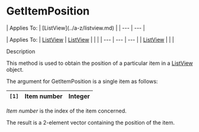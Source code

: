 




<h1 class="heading"><span class="name">GetItemPosition</span></h1>
| Applies To: | [ListView](../a-z/listview.md) |
| --- | ---  |

| Applies To: | [ListView](../a-z/listview.md) | [ListView](../a-z/listview.md) |  |  |
| --- | --- | ---  |
| [ListView](../a-z/listview.md) |  |  |


Description


This method is used to obtain the position of a particular item in a [ListView](../a-z/listview.md) object.


The argument for GetItemPosition is a single item as follows:

| `[1]` | Item number | Integer |
| --- | --- | ---  |


*Item number* is the index of the item concerned.


The result is a 2-element vector containing the position of the item.



